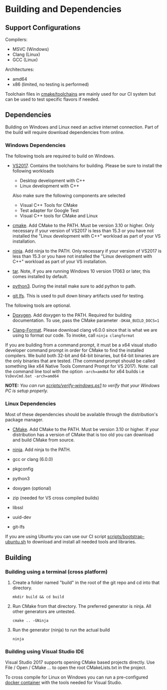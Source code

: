 # Building and Dependencies

## Support Configurations

Compilers:
* MSVC (Windows)
* Clang (Linux)
* GCC (Linux)

Architectures: 
* amd64
* x86 (limited, no testing is performed)

Toolchain files in [cmake/toolchains](cmake/toolchains) are mainly used for our
CI system but can be used to test specific flavors if needed.

## Dependencies

Building on Windows and Linux need an active internet connection. Part of the
build will require download dependencies from online.

### Windows Dependencies

The following tools are required to build on Windows.

* [VS2017](https://visualstudio.microsoft.com/vs/). Contains the toolchains
  for building. Please be sure to install the following workloads
  * Desktop development with C++
  * Linux development with C++

  Also make sure the following components are selected
  * Visual C++ Tools for CMake
  * Test adapter for Google Test
  * Visual C++ tools for CMake and Linux

* [cmake](https://cmake.org/download/). Add CMake to the PATH. Must be
  version 3.10 or higher. Only necessary if your version of VS2017 is less than
   15.3 or you have not installed the "Linux development with C++" workload as 
   part of your VS installation.

* [ninja](https://github.com/ninja-build/ninja/releases). Add ninja to the
  PATH. Only necessary if your version of VS2017 is less than 15.3 or you have
  not installed the "Linux development with C++" workload as part of your VS
  installation.

* [tar](http://gnuwin32.sourceforge.net/packages/gtar.htm). Note, if you are
  running Windows 10 version 17063 or later, this comes installed by default.

* [python3](https://www.python.org/getit/). During the install make sure to add
  python to path.

* [git lfs](https://git-lfs.github.com/). This is used to pull down binary
  artifacts used for testing.

The following tools are optional.

* [Doxygen](http://www.doxygen.nl/download.html). Add doxygen to the PATH.
  Required for building documentation. To use, pass the CMake parameter ```-DK4A_BUILD_DOCS=1```

* [Clang-Format](http://releases.llvm.org/download.html). Please download clang
  v6.0.0 since that is what we are using to format our code. To invoke, call ```ninja clangformat```

If you are building from a command prompt, it must be a x64 visual studio
developer command prompt in order for CMake to find the installed compilers.
We build both 32-bit and 64-bit binaries, but 64-bit binaries are the only
binaries that are tested. (The command prompt should be called something like
x64 Native Tools Command Prompt for VS 2017). Note: call the command line tool
with the option ```-arch=amd64``` for x64 builds i.e ```VsDevCmd.bat -arch=amd64```

**NOTE:** *You can run [scripts/verify-windows.ps1](scripts/verify-windows.ps1) to verify that your Windows PC is setup 
properly.*

### Linux Dependencies

Most of these dependencies should be available through the distribution's
package manager.

* [CMake](https://cmake.org/download/). Add CMake to the PATH. Must be
  version 3.10 or higher. If your distribution has a version of CMake that is too old
  you can download and build CMake from source.

* [ninja](https://github.com/ninja-build/ninja/releases). Add ninja to the
  PATH.

* gcc or clang (6.0.0)

* pkgconfig

* python3

* doxygen (optional)

* zip (needed for VS cross compiled builds)

* libssl

* uuid-dev

* git-lfs

If you are using Ubuntu you can use our CI script
[scripts/bootstrap-ubuntu.sh](scripts/bootstrap-ubuntu.sh) to download and
install all needed tools and libraries.

## Building

### Building using a terminal (cross platform)

1. Create a folder named "build" in the root of the git repo and cd into that
    directory.

    ```shell
    mkdir build && cd build
    ```

2. Run CMake from that directory. The preferred generator is ninja. All other
    generators are untested.

    ```shell
    cmake .. -GNinja
    ```

3. Run the generator (ninja) to run the actual build

    ```shell
    ninja
    ```

### Building using Visual Studio IDE

Visual Studio 2017 supports opening CMake based projects directly.
Use File / Open / CMake ... to open the root CMakeLists.txt in the project.

To cross compile for Linux on Windows you can run a pre-configured
[docker container](../docker/DOCKER.md) with the tools needed for Visual
Studio.
